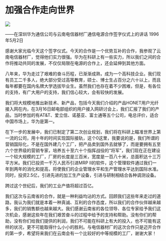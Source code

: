# 加强合作走向世界
<img class="pv" src="https://api.visitor.plantree.me/visitor-badge/pv?namespace=plantree.me&key=renzhengfei-speeches/./docs/speeches/1996/05/加强合作走向世界.md">


——在深圳华为通信公司与云南电信器材厂通信电源合作签字仪式上的讲话
1996年5月2日

感谢大家光临今天这个签字仪式。今天的合作是一个优势互补的合作，我参观了云南电信器材厂，觉得他们实力很强。华为在科研上有一些实力，所以我们之间的合作将推动共同的发展，不仅仅局限在电源的合作上，还会延伸到其他方面。

八年来，华为走过了艰难的奋斗历程，已渐渐成熟，成为一个高科技企业。我们现有员工二千多人，绝大部分受过高等教育，硕士、博士生占百分之六十以上，而且每年都要在国内名牌大学选拔毕业生。虽然我们也存在着不少困难，但是，有各位的支持，有广大用户的支持，我们信心较大，会有较快的发展。

我们将大规模地推出新技术、新产品，包括今天我们介绍的产品HONET用户光纤接入网在内，在3月16日邮电部组织的用户接入网研讨会上，我们汇报了我们的产品，当时参加的有AT&T、爱立信、诺基亚、富士通等五个公司，电总评价，适合中国市场上，华为是第一。

在下一步的发展中，我们已制定了第二次创业规划，我们将在科研上瞄准世界上第一流的公司，用十年的时间实现国际接轨，这个0这里，我要说的是，我们所谓的营销国际化，不是在国外建几个工厂，把产品卖到国外去就够了，而是要拥有五至六个世界级的营销专家，培养五十至六十个指挥战役的“将军”，我们现在正在建设一个较大规模的工厂，厂房的长度是三百米，宽度是一百八十米，总面积达十三万平方米。我们已投资一千万人民币引进MRP II的软件，这个管理软件通过我们一年到两年的消化和提高，将使我们的企业管理水平和生产管理水平达到国际水准。同时，投资2.5亿，引进先进的加工生产设备，引进与研制相结合各种调测设备。

跨过这个世纪后，我们的工业产值将超过百亿。

我们这次与云南省的合作，就是一种利益均沾的方式。回顾我们这些年来走过的道路，我认为我们就是本着一种真诚、互利的合作态度，所以我们的合作伙伴越来越多，我们的销售额也越来越大。我们感谢云南省的各位领导、各位专家给予我们这次机会，感谢这些年在我们艰苦奋斗的过程中给予的支持和帮助。没有你们的帮助，没有你们给我们提供的利润，我们不可能在科研上有大的投入，也不可能有这样的状况，更不可能取得什么小小的胜利。与电信器材厂的这次合作只是迈开合作的第一步，希望将来我们在云南会有一个比较好的中等规模的工厂，谢谢大家！
